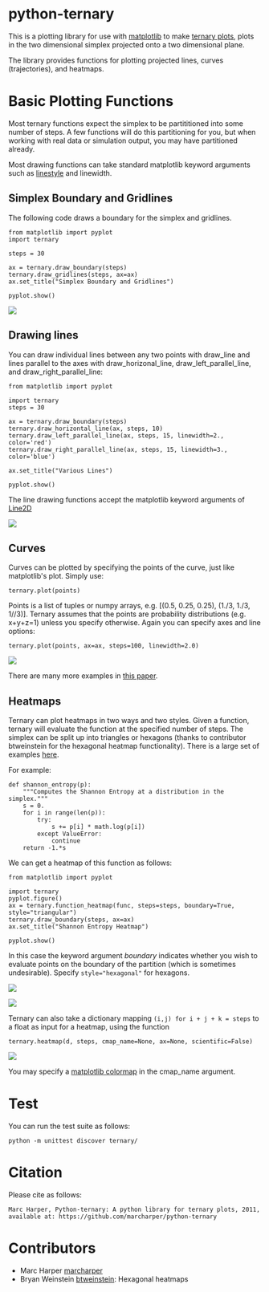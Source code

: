 # python-ternary

This is a plotting library for use with [matplotlib](http://matplotlib.org/index.html) to make [ternary plots](http://en.wikipedia.org/wiki/Ternary_plot),
plots in the two dimensional simplex projected onto a two dimensional plane.

The library provides functions for plotting projected lines, curves (trajectories), and heatmaps.

# Basic Plotting Functions

Most ternary functions expect the simplex to be partititioned into some number of steps. A few functions will do this partitioning for you, but when working with real data or simulation output, you may have partitioned already.

Most drawing functions can take standard matplotlib keyword arguments such as [linestyle](http://matplotlib.org/api/lines_api.html#matplotlib.lines.Line2D.set_linestyle) and linewidth.

## Simplex Boundary and Gridlines

The following code draws a boundary for the simplex and gridlines.

```
from matplotlib import pyplot
import ternary

steps = 30

ax = ternary.draw_boundary(steps)
ternary.draw_gridlines(steps, ax=ax)
ax.set_title("Simplex Boundary and Gridlines")

pyplot.show()
```

![](https://camo.githubusercontent.com/7892a5bc0c1d4023d02e3d9dfe616b9667a77d65/687474703a2f2f692e696d6775722e636f6d2f647074723655412e6a7067)

## Drawing lines

You can draw individual lines between any two points with draw_line and lines parallel to the axes with draw_horizonal_line, draw_left_parallel_line, and draw_right_parallel_line:

```
from matplotlib import pyplot

import ternary
steps = 30

ax = ternary.draw_boundary(steps)
ternary.draw_horizontal_line(ax, steps, 10)
ternary.draw_left_parallel_line(ax, steps, 15, linewidth=2., color='red')
ternary.draw_right_parallel_line(ax, steps, 15, linewidth=3., color='blue')

ax.set_title("Various Lines")

pyplot.show()
```

The line drawing functions accept the matplotlib keyword arguments of [Line2D](http://matplotlib.org/api/lines_api.html)

![](https://camo.githubusercontent.com/1723ffcaa3c843b74b802ba0c0e5a9e8535ea8a7/687474703a2f2f692e696d6775722e636f6d2f49426b454646332e6a7067)

## Curves

Curves can be plotted by specifying the points of the curve, just like matplotlib's plot. Simply use:

```
ternary.plot(points)
```

Points is a list of tuples or numpy arrays, e.g. [(0.5, 0.25, 0.25), (1./3, 1./3, 1//3)]. Ternary assumes that the points are probability distributions (e.g. x+y+z=1) unless you specify otherwise. Again you can specify axes and line options:

```
ternary.plot(points, ax=ax, steps=100, linewidth=2.0)
```

![](https://camo.githubusercontent.com/023639b15fbdf421df2462bc5eed646c326be152/687474703a2f2f692e696d6775722e636f6d2f687753524439372e6a7067)

There are many more examples in [this paper](http://arxiv.org/abs/1210.5539).

## Heatmaps

Ternary can plot heatmaps in two ways and two styles. Given a function, ternary will evaluate the function at the specified number of steps. The simplex can be split up into triangles or hexagons (thanks to contributor btweinstein for the hexagonal heatmap functionality). There is a large set of examples [here](http://people.mbi.ucla.edu/marcharper/stationary_stable/3x3/incentive.html).

For example:

```
def shannon_entropy(p):
    """Computes the Shannon Entropy at a distribution in the simplex."""
    s = 0.
    for i in range(len(p)):
        try:
            s += p[i] * math.log(p[i])
        except ValueError:
            continue
    return -1.*s
```

We can get a heatmap of this function as follows:

```
from matplotlib import pyplot

import ternary
pyplot.figure()
ax = ternary.function_heatmap(func, steps=steps, boundary=True, style="triangular")
ternary.draw_boundary(steps, ax=ax)
ax.set_title("Shannon Entropy Heatmap")

pyplot.show()
```

In this case the keyword argument *boundary* indicates whether you wish to evaluate points on the boundary of the partition (which is sometimes undesirable). Specify `style="hexagonal"` for hexagons.

![](https://camo.githubusercontent.com/c8727b30461d45b860cb49bfde4f48e0f76526ff/687474703a2f2f692e696d6775722e636f6d2f6b586d317075462e6a7067)

![](https://camo.githubusercontent.com/2e969f070b442d92d1158f4e22e39ec64b397f1b/687474703a2f2f692e696d6775722e636f6d2f79345971776e732e6a7067)

Ternary can also take a dictionary mapping `(i,j) for i + j + k = steps` to a float as input for a heatmap, using the function

```
ternary.heatmap(d, steps, cmap_name=None, ax=None, scientific=False)
```

![](https://camo.githubusercontent.com/30fb63ec53deb0fda2c892c0732a97620699500b/687474703a2f2f692e696d6775722e636f6d2f64555a6b3355302e6a7067)

[](https://camo.githubusercontent.com/b66c280914cb4a38130b83a3eb4311f94274aefb/687474703a2f2f692e696d6775722e636f6d2f6935516a5147542e6a7067)


You may specify a [matplotlib colormap](http://matplotlib.org/examples/color/colormaps_reference.html) in the cmap_name argument.


# Test

You can run the test suite as follows:

```
python -m unittest discover ternary/
```

# Citation

Please cite as follows:

```
Marc Harper, Python-ternary: A python library for ternary plots, 2011, available at: https://github.com/marcharper/python-ternary
```

# Contributors

- Marc Harper [marcharper](https://github.com/marcharper)
- Bryan Weinstein [btweinstein](https://github.com/btweinstein): Hexagonal heatmaps

